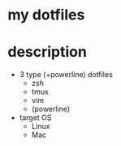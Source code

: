 my dotfiles
====

# description

- 3 type (+powerline) dotfiles
  - zsh
  - tmux
  - vim
  - (powerline)
- target OS
  - Linux
  - Mac


